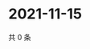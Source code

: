 # 2021-11-15

共 0 条

<!-- BEGIN WEIBO -->
<!-- 最后更新时间 Mon Nov 15 2021 08:48:16 GMT+0800 (China Standard Time) -->

<!-- END WEIBO -->
